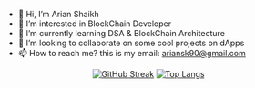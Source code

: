 - 👋 Hi, I’m Arian Shaikh
- 👀 I’m interested in BlockChain Developer
- 🌱 I’m currently learning DSA & BlockChain Architecture
- 💞️ I’m looking to collaborate on some cool projects on dApps
- 📫 How to reach me? this is my email: ariansk90@gmail.com

<!---
arian0zen/arian0zen is a ✨ special ✨ repository because its `README.md` (this file) appears on your GitHub profile.
You can click the Preview link to take a look at your changes.
--->
<div align="center">

[![GitHub Streak](http://github-readme-streak-stats.herokuapp.com?user=arian0zen&theme=prussian)](https://git.io/streak-stats)
[![Top Langs](https://github-readme-stats.vercel.app/api/top-langs/?username=arian0zen&layout=compact)](https://github.com/anuraghazra/github-readme-stats)
</div>



